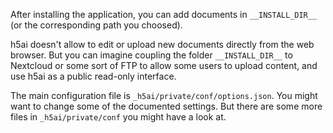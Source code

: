 After installing the application, you can add documents in `__INSTALL_DIR__` (or the corresponding path you choosed).

h5ai doesn't allow to edit or upload new documents directly from the web browser. But you can imagine coupling the folder `__INSTALL_DIR__` to Nextcloud or some sort of FTP to allow some users to upload content, and use h5ai as a public read-only interface.  

The main configuration file is `_h5ai/private/conf/options.json`. You might want to change some of the documented settings. But there are some more files in `_h5ai/private/conf` you might have a look at.
